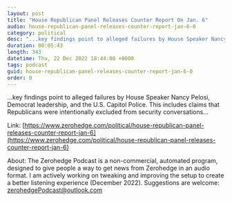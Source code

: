 ```yaml
---
layout: post
title: "House Republican Panel Releases Counter Report On Jan. 6"
audio: house-republican-panel-releases-counter-report-jan-6-0
category: political
desc: "...key findings point to alleged failures by House Speaker Nancy Pelosi, Democrat leadership, and the U.S. Capitol Police. This includes claims that Republicans were intentionally excluded from security conversations..."
duration: 00:05:43
length: 343
datetime: Thu, 22 Dec 2022 18:44:00 +0000
tags: podcast
guid: house-republican-panel-releases-counter-report-jan-6-0
order: 0
---
```

...key findings point to alleged failures by House Speaker Nancy Pelosi, Democrat leadership, and the U.S. Capitol Police. This includes claims that Republicans were intentionally excluded from security conversations...

Link: [https://www.zerohedge.com/political/house-republican-panel-releases-counter-report-jan-6](https://www.zerohedge.com/political/house-republican-panel-releases-counter-report-jan-6)

About: The Zerohedge Podcast is a non-commercial, automated program, designed to give people a way to get news from Zerohedge in an audio format.  I am actively working on tweaking and improving the setup to create a better listening experience (December 2022).  Suggestions are welcome: [zerohedgePodcast@outlook.com](mailto:zerohedgePodcast@outlook.com)